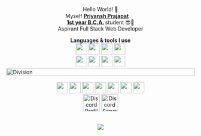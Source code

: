 <p align="center"> Hello World! 👋 <br> Myself <strong> <ins>Priyansh Prajapat</ins> </strong> <a href="https://readme.priyansh.xyz"> <img src="https://priyansh.vercel.app/emojis/verified.png" width="15" height="15"> </a> <br>  <strong> <ins>1st year B.C.A.</ins> </strong> student 😎🤏 <br> Aspirant Full Stack Web Developer</p>

<div align="center"> <b>Languages & tools I use</b> <br> <a href="https://web.dev/learn/html/"><img src="https://priyansh.vercel.app/emojis/html.png" width="30" height="30"></a> <a href="https://web.dev/learn/css/"><img src="https://priyansh.vercel.app/emojis/css.png" width="30" height="30"></a> <a href="https://developer.mozilla.org/en-US/docs/Web/JavaScript/"><img src="https://priyansh.vercel.app/emojis/js.png" width="30" height="30"></a> <a href="https://www.python.org/"><img src="https://priyansh.vercel.app/emojis/py.png" width="30" height="30"></a> <br> <a href="https://reactjs.org"><img src="https://priyansh.vercel.app/emojis/reactjs.png" width="30" height="30"></a>  <a href="https://getbootstrap.com/"><img src="https://priyansh.vercel.app/emojis/bootstrap.png" width="30" height="30"></a> <a href="https://www.mongodb.com/"><img src="https://priyansh.vercel.app/emojis/mongodb.png" width="30" height="30"></a>  <a href="https://gitscm.com/"><img src="https://priyansh.vercel.app/emojis/git.png" width="30" height="30"></a> </div> 

<div><img src="https://priyansh.vercel.app/src/div-line.gif" alt="Division" height="20px" width="100%"> </div>

<div align="center"> <br> <a href="https://priyansh.is-a.dev/"><img src="https://priyansh.vercel.app/emojis/web.gif" width="30" height="30"></a> <a href="https://instagram.com/thepriyanshprajapat"><img src="https://priyansh.vercel.app/emojis/instagram.png" width="30" height="30"></a> <a href="https://twitter.com/oyepriyansh"><img src="https://priyansh.vercel.app/emojis/twitter.png" width="30" height="30"></a> <a href="https://buymeacoffee.com/oyepriyansh"><img src="https://priyansh.vercel.app/emojis/buymeacoffee.png" width="30" height="30"></a>  <a href="upi://pay?pn=Priyansh%20Prajapat&pa=priyansh029ztn@oksbi&cu=INR"><img src="https://priyansh.vercel.app/emojis/upi.png" width="30" height="30"></a> <a href="https://youtube.com/@oyepriyansh"><img src="https://priyansh.vercel.app/emojis/youtube.png" width="30" height="30"></a> <a href="mailto:priy@nsh.is-a.dev"><img src="https://priyansh.vercel.app/emojis/mail.png" width="30" height="30"></a> </div> 


 <div align="center"> <a href="https://discord.com/users/838764339942785051"><img src="https://discord.c99.nl/widget/theme-3/838764339942785051.png" alt="Discord Profile" height="45"></a>  <a href="https://discord.com/invite/VWUh7KuCwy"><img src="https://discord.com/api/guilds/1013114166963339434/widget.png?style=banner2" alt="Discord Server" height="45"></a> </div> <br>
<p align="center"><a href="https://github.com/priyanshprajapat"><img src="https://gpvc.arturio.dev/priyanshprajapat"></a> </p>


